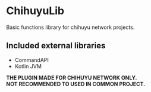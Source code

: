 # ChihuyuLib
Basic functions library for chihuyu network projects.

## Included external libraries
* CommandAPI
* Kotlin JVM

**THE PLUGIN MADE FOR CHIHUYU NETWORK ONLY.\
NOT RECOMMENDED TO USED IN COMMON PROJECT.**